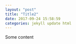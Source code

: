 ```yaml
---
layout: "post"
title: "Title2"
date: 2017-09-24 15:58:59
categories: jekyll update html
---
```

Some content